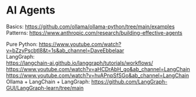 # AI Agents

Basics:  https://github.com/ollama/ollama-python/tree/main/examples  
Patterns: https://www.anthropic.com/research/building-effective-agents

Pure Python: https://www.youtube.com/watch?v=bZzyPscbtI8&t=1s&ab_channel=DaveEbbelaar  
LangGraph:  
https://langchain-ai.github.io/langgraph/tutorials/workflows/  
https://www.youtube.com/watch?v=aHCDrAbH_go&ab_channel=LangChain  
https://www.youtube.com/watch?v=hvAPnpSfSGo&ab_channel=LangChain  
Ollama + LangChain + LangGraph: https://github.com/LangGraph-GUI/LangGraph-learn/tree/main

